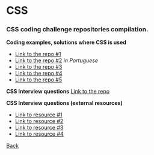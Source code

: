 # CSS
### CSS coding challenge repositories compilation.

**Coding examples, solutions where CSS is used**
- [Link to the repo #1](https://github.com/welbhen/dio-tqi-fullstack-bootcamp-challenges#to-do-list-javascript-challenge)
- [Link to the repo #2](https://github.com/DiegoVP66/dio-css-challenge) *in Portuguese*
- [Link to the repo #3](https://github.com/elsheraey/simple-sports-paywall)
- [Link to the repo #4](https://github.com/mikewood17/HTML-CSS-Challenge)
- [Link to the repo #5](https://github.com/yolixtly/magic-cube)

**CSS Interview questions**
[Link to the repo](https://github.com/DopplerHQ/awesome-interview-questions#css)

**CSS Interview questions (external resources)**
- [Link to resource #1](https://www.interviewbit.com/css-interview-questions/)
- [Link to resource #2](https://www.simplilearn.com/tutorials/css-tutorial/css-interview-questions)
- [Link to resource #3](https://intellipaat.com/blog/interview-question/css-interview-questions/?US)
- [Link to resource #4](https://www.toptal.com/css/interview-questions)

[Back](./../README.md)